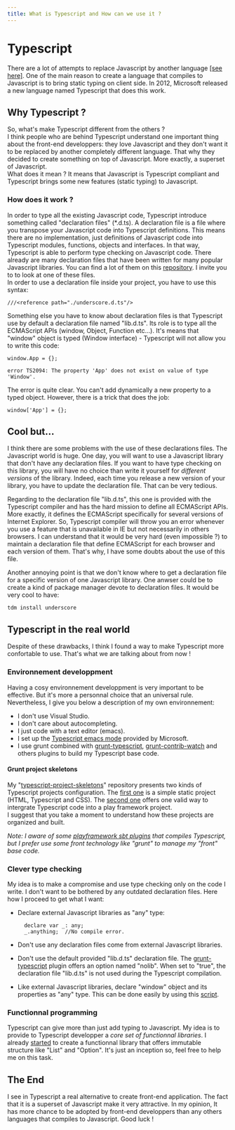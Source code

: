 ```yaml
---
title: What is Typescript and How can we use it ?
---
```


# Typescript

There are a lot of attempts to replace Javascript by another language [[see here]](https://github.com/jashkenas/coffee-script/wiki/List-of-languages-that-compile-to-JS).
One of the main reason to create a language that compiles to Javascript is to bring static typing on client side.
In 2012, Microsoft released a new language named Typescript that does this work.

## Why Typescript ?

So, what's make Typescript different from the others ?  
I think people who are behind Typescript understand one important thing about the front-end developpers:
they love Javascript and they don't want it to be replaced by another completely different language.
That why they decided to create something on top of Javascript. More exactly, a superset of Javascript.  
What does it mean ?
It  means that Javascript is Typescript compliant and Typescript brings some new features (static typing) to Javascript.

### How does it work ?
In order to type all the existing Javascript code, Typescript introduce something called "declaration files" (*.d.ts).
A declaration file is a file where you transpose your Javascript code into Typescript definitions.
This means there are no implementation, just definitions of Javascript code into Typescript modules, functions, objects and interfaces.
In that way, Typescript is able to perform type checking on Javascript code.
There already are many declaration files that have been written for many popular Javascript libraries.
You can find a lot of them on this [repository](https://github.com/borisyankov/DefinitelyTyped).
I invite you to to look at one of these files.  
In order to use a declaration file inside your project, you have to use this syntax:

    ///<reference path="./underscore.d.ts"/>

Something else you have to know about declaration files is that Typescript use by default a declaration file named "lib.d.ts".
Its role is to type all the ECMAScript APIs (window, Object, Function etc...).
It's means that "window" object is typed (Window interface) - Typescript will not allow you to write this code:

    window.App = {};
    
    error TS2094: The property 'App' does not exist on value of type 'Window'.

The error is quite clear. You can't add dynamically a new property to a typed object.
However, there is a trick that does the job:

    window['App'] = {};

## Cool but...
I think there are some problems with the use of these declarations files.
The Javascript world is huge. One day, you will want to use a Javascript library that don't have any declaration files.
If you want to have type checking on this library, you will have no choice than write it yourself for *different versions* of the library.
Indeed, each time you release a new version of your library, you have to update the declaration file.
That can be very tedious.

Regarding to the declaration file "lib.d.ts", this one is provided with the Typescript compiler and has the hard mission to define all ECMAScript APIs.
More exactly, it defines the ECMAScript specifically for several versions of Internet Explorer.
So, Typescript compiler will throw you an error whenever you use a feature that is unavailable in IE but not necessarily in others browsers.
I can understand that it would be very hard (even impossible ?) to maintain a declaration file that define ECMAScript for each browser and each version of them.
That's why, I have some doubts about the use of this file.

Another annoying point is that we don't know where to get a declaration file for a specific version of one Javascript library.
One anwser could be to create a kind of package manager devote to declaration files.
It would be very cool to have:

    tdm install underscore

## Typescript in the real world
Despite of these drawbacks, I think I found a way to make Typescript more confortable to use.
That's what we are talking about from now !

### Environnement developpment
Having a cosy environnement developpment is very important to be effective.
But it's more a personnal choice that an universal rule.
Nevertheless, I give you below a description of my own environnement:

* I don't use Visual Studio.
* I don't care about autocompleting.
* I just code with a text editor (emacs).
* I set up the [Typescript emacs mode](https://github.com/srenault/typescript-mode) provided by Microsoft.
* I use grunt combined with [grunt-typescript](https://github.com/k-maru/grunt-typescript), [grunt-contrib-watch](https://github.com/gruntjs/grunt-contrib-watch) and others plugins to build my Typescript base code.

#### Grunt project skeletons
My "[typescript-project-skeletons](https://github.com/srenault/typescript-project-skeletons)" repository presents two kinds of Typescript projects configuration.
The [first one](https://github.com/srenault/typescript-project-skeletons/tree/master/no-server) is a simple static project (HTML, Typescript and CSS).
The [second one](https://github.com/srenault/typescript-project-skeletons/tree/master/with-play) offers one valid way to intergrate Typescript code into a play framework project.  
I suggest that you take a moment to understand how these projects are organized and built.

*Note: I aware of some [playframework sbt plugins](https://github.com/mumoshu/play2-typescript) that compiles Typescript, but I prefer use some front technology like "grunt" to manage my "front" base code.*

### Clever type checking
My idea is to make a compromise and use type checking only on the code I write.
I don't want to be bothered by any outdated declaration files.
Here how I proceed to get what I want:

* Declare external Javascript libraries as "any" type:

        declare var _: any;
        _.anything;  //No compile error.

* Don't use any declaration files come from external Javascript libraries.

* Don't use the default provided "lib.d.ts" declaration file.
  The [grunt-typescript](https://github.com/k-maru/grunt-typescript) plugin offers an option named "nolib".
  When set to "true", the declaration file "lib.d.ts" is not used during the Typescript compilation.

* Like external Javascript libraries, declare "window" object and its properties as "any" type.
  This can be done easily by using this [script](../misc/typescript-tool.html).

### Functionnal programming
Typescript can give more than just add typing to Javascript.
My idea is to provide to Typescript developper a *core set of functionnal libraries*.
I already [started](https://github.com/srenault/typescript-fp) to create a functionnal library that offers immutable structure like "List" and "Option".
It's just an inception so, feel free to help me on this task.

## The End
I see in Typescript a real alternative to create front-end application.
The fact that it is a superset of Javascript make it very attractive.
In my opinion, It has more chance to be adopted by front-end developpers than any others languages that compiles to Javascript.
Good luck !

